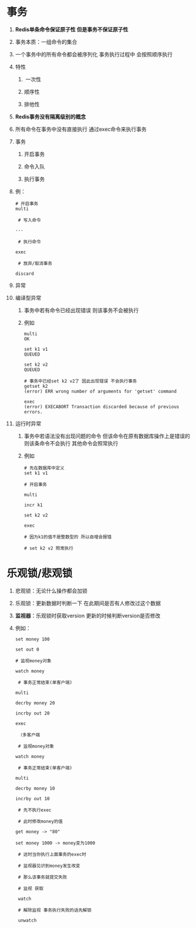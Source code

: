# 事务

1. **Redis单条命令保证原子性 但是事务不保证原子性**

2. 事务本质：一组命令的集合 

3. 一个事务中的所有命令都会被序列化 事务执行过程中 会按照顺序执行

4. 特性
   
   1.  一次性
   
   2. 顺序性
   
   3. 排他性

5. **Redis事务没有隔离级别的概念**

6. 所有命令在事务中没有直接执行 通过exec命令来执行事务

7. 事务
   
   1. 开启事务
   
   2. 命令入队
   
   3. 执行事务

8. 例：
   
   ```
   # 开启事务
   multi 
   
    # 写入命令
   
   ···
   
    # 执行命令
   
   exec
   
    # 放弃/取消事务
   
   discard  
   ```

9. 异常

10. 编译型异常
    
    1. 事务中若有命令已经出现错误 则该事务不会被执行
    
    2. 例如
       
       ```
       multi
       OK
       
       set k1 v1
       QUEUED
       
       set k2 v2
       QUEUED
       
       # 事务中已经set k2 v2了 因此出现错误 不会执行事务
       getset k2
       (error) ERR wrong number of arguments for 'getset' command
       
       exec
       (error) EXECABORT Transaction discarded because of previous errors.
       ```

11. 运行时异常
    
    1. 事务中若语法没有出现问题的命令  但该命令在原有数据库操作上是错误的 则该条命令不会执行 其他命令会照常执行
    
    2. 例如
       
       ```
       # 先在数据库中定义 
       set k1 v1
       
       # 开启事务
       
       multi 
       
       incr k1
       
       set k2 v2
       
       exec
       
       # 因为k1的值不是整数型的 所以自增会报错
       
       # set k2 v2 照常执行
       ```

# 乐观锁/悲观锁

1. 悲观锁：无论什么操作都会加锁

2. 乐观锁：更新数据时判断一下 在此期间是否有人修改过这个数据

3. **监视器**：乐观锁时获取version  更新的时候判断version是否修改

4. 例如：
   
   ```redis
   set money 100
   
   set out 0
   
   # 监视money对象
   
   watch money 
   
    # 事务正常结束(单客户端)
   
   multi
   
   decrby money 20
   
   incrby out 20
   
   exec
   
    （多客户端
   
    # 监视money对象
   
   watch money 
   
    # 事务正常结束(单客户端)
   
   multi
   
   decrby money 10
   
   incrby out 10
   
    # 先不执行exec
   
    # 此时修改money的值
   
   get money -> "80"
   
   set money 1000 -> money变为1000
   
    # 这时当你执行上面事务的exec时
   
    # 监视器见识到money发生改变
   
    # 那么该事务就提交失败
   
    # 监视 获取
   
    watch
   
    # 解除监视 事务执行失败的话先解锁
   
    unwatch
   ```

